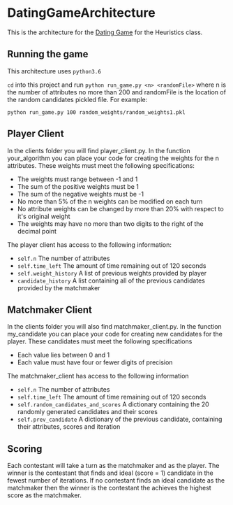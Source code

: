 # DatingGameArchitecture
This is the architecture for the [Dating Game](https://cs.nyu.edu/courses/fall18/CSCI-GA.2965-001/dating.html) for the Heuristics class.

## Running the game

This architecture uses `python3.6`

`cd` into this project and run `python run_game.py <n> <randomFile>` where n is the number of attributes no more than 200 and randomFile is the location of the random candidates pickled file. For example:

`python run_game.py 100 random_weights/random_weights1.pkl`

## Player Client

In the clients folder you will find player_client.py. In the function your_algorithm you can place your code for creating the weights for the n attributes. These weights must meet the following specifications:

* The weights must range between -1 and 1
* The sum of the positive weights must be 1
* The sum of the negative weights must be -1
* No more than 5% of the n weights can be modified on each turn
* No attribute weights can be changed by more than 20% with respect to it's original weight
* The weights may have no more than two digits to the right of the decimal point

The player client has access to the following information:

* `self.n` The number of attributes
* `self.time_left` The amount of time remaining out of 120 seconds
* `self.weight_history` A list of previous weights provided by player
* `candidate_history` A list containing all of the previous candidates provided by the matchmaker

## Matchmaker Client

In the clients folder you will also find matchmaker_client.py. In the function my_candidate you can place your code for creating new candidates for the player. These candidates must meet the following specifications

* Each value lies between 0 and 1
* Each value must have four or fewer digits of precision

The matchmaker_client has access to the following information

* `self.n` The number of attributes
* `self.time_left` The amount of time remaining out of 120 seconds
* `self.random_candidates_and_scores` A dictionary containing the 20 randomly generated candidates and their scores
* `self.prev_candidate` A dictionary of the previous candidate, containing their attributes, scores and iteration


## Scoring

Each contestant will take a turn as the matchmaker and as the player. The winner is the contestant that finds and ideal (score = 1) candidate in the fewest number of iterations. If no contestant finds an ideal candidate as the matchmaker then the winner is the contestant the achieves the highest score as the matchmaker.

